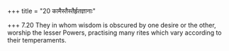 +++
title = "20 कामैस्तैस्तैर्हृतज्ञानाः"

+++
7.20 They in whom wisdom is obscured by one desire or the other, worship
the lesser Powers, practising many rites which vary according to their
temperaments.
